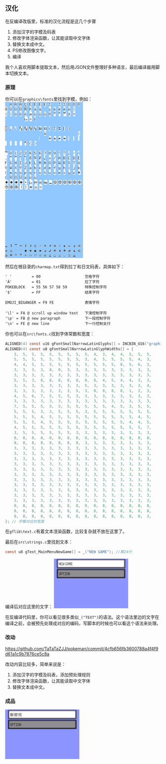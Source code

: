 ## 汉化

在反编译改版里，标准的汉化流程是这几个步骤
1. 添加汉字的字模及码表
2. 修改字体渲染函数，让其能读取中文字体
3. 替换文本成中文。
4. PS修改图像文字。
5. 编译

<Tip>我个人喜欢用脚本提取文本，然后用JSON文件整理好多种语言，最后编译器用脚本切换文本。</Tip>

### 原理
你可以在`graphics\fonts`里找到字模，例如：
<img src="../../assets/latin_normal.png" style="width:50%;" />


然后在根目录的`charmap.txt`得到拉丁和日文码表，具体如下：
```txt
' '         = 00                    空格字符
'À'         = 01                    拉丁字符
POKEBLOCK   = 55 56 57 58 59        特殊控制字符
'$'         = FF                    结束字符

EMOJI_BIGANGER = F9 FE              表情字符

'\l' = FA @ scroll up window text   下滑控制字符
'\p' = FB @ new paragraph           下一段控制字符
'\n' = FE @ new line                下一行控制支付

```

你也可以在`src\fonts.c`找到字体常数和宽度：
```c
ALIGNED(4) const u16 gFontSmallNarrowLatinGlyphs[] = INCBIN_U16("graphics/fonts/small_narrow.latfont"); // 预处理过的字模二进制文件
ALIGNED(4) const u8 gFontSmallNarrowLatinGlyphWidths[] = {
    3,  5,  5,  5,  5,  5,  5,  5,  5,  4,  3,  4,  4,  5,  5,  5,
    5,  5,  5,  5,  5,  5,  5,  5,  3,  4,  5,  5,  5,  5,  4,  3,
    4,  4,  5,  5,  5,  5,  5,  5,  5,  5,  5,  5,  8,  5,  6,  3,
    3,  3,  3,  3,  8,  0,  3,  3,  3,  3,  3,  3,  3,  3,  3,  3,
    3,  3,  3,  3,  3,  3,  3,  3,  3,  3,  3,  3,  3,  3,  3,  3,
    5,  5,  3,  8,  8,  8,  8,  8,  8,  8,  4,  5,  4,  4,  3,  3,
    3,  3,  3,  3,  3,  3,  3,  3,  5,  3,  3,  3,  3,  3,  3,  4,
    3,  3,  3,  3,  3,  3,  3,  5,  3,  8,  8,  8,  8,  1,  2,  3,
    4,  5,  6,  7,  5,  5,  5,  3,  3,  3,  3,  3,  3,  3,  3,  3,
    3,  3,  3,  3,  3,  3,  3,  3,  3,  3,  3,  3,  3,  3,  3,  3,
    7,  5,  5,  5,  5,  5,  5,  5,  5,  5,  5,  4,  5,  3,  5,  5,
    5,  5,  5,  3,  3,  5,  5,  5,  3,  5,  5,  5,  5,  5,  5,  5,
    5,  5,  5,  4,  5,  5,  5,  5,  5,  5,  5,  5,  5,  5,  4,  5,
    5,  5,  5,  4,  5,  5,  5,  5,  5,  5,  5,  5,  5,  4,  4,  5,
    4,  5,  5,  5,  5,  5,  5,  5,  5,  5,  5,  5,  5,  5,  5,  7,
    3,  5,  5,  5,  5,  5,  5,  3,  3,  3,  3,  3,  3,  3,  3,  3,
    8,  8,  8,  8,  8,  8,  8,  8,  8,  8,  8,  8,  8,  8,  8,  8,
    8,  8,  8,  8,  8,  8,  8,  8,  3,  3,  3,  3,  3,  3,  3,  3,
    3,  3,  3,  3,  3,  3,  3,  3,  3,  3,  3,  3,  3,  3,  3,  3,
    3,  3,  3,  3,  3,  3,  3,  3,  3,  3,  3,  3,  3,  3,  3,  3,
    3,  3,  3,  3,  3,  3,  3,  3,  3,  3,  3,  3,  3,  3,  3,  3,
    3,  3,  3,  3,  3,  3,  3,  3,  3,  3,  3,  3,  3,  3,  3,  3,
    3,  3,  3,  3,  3,  3,  3,  3,  3,  3,  3,  3,  3,  3,  3,  3,
    3,  3,  3,  3,  3,  3,  3,  3,  3,  3,  3,  3,  3,  3,  3,  3,
    3,  3,  3,  3,  3,  3,  3,  3,  3,  3,  3,  3,  3,  3,  3,  3,
    3,  3,  3,  3,  3,  3,  3,  3,  3,  3,  3,  3,  3,  3,  3,  3,
    3,  3,  3,  3,  3,  3,  3,  3,  3,  3,  3,  3,  3,  3,  3,  3,
    3,  3,  3,  3,  3,  3,  3,  3,  3,  3,  3,  3,  3,  3,  3,  3,
    3,  3,  3,  3,  3,  3,  3,  3,  3,  3,  3,  3,  3,  3,  3,  3,
    8,  8,  8,  8,  8,  8,  8,  8,  8,  8,  8,  8,  8,  8,  8,  8,
    8,  8,  8,  8,  8,  8,  8,  8,  8,  8,  8,  8,  8,  8,  8,  8,
    8,  8,  8,  8,  8,  8,  8,  8,  8,  8,  8,  8,  8,  8,  8,  3,
}; // 字模对应的宽度
```

在`gflib\text.c`有着文本渲染函数，比较复杂就不放在这里了。


最后在`src\strings.c`里找到文本：
```c
const u8 gText_MainMenuNewGame[] = _("NEW GAME"); //第24行
```

编译后对应这里的文字：
![newgame](../../assets/newgame.png)

<Tip>在反编译代码里，你可以看见很多类似`_("TEXT")`的语法。这个语法里边的文字在编译之前，会被预先处理成对应的编码，写脚本的时候也可以看这个语法来处理。</Tip>

### 改动
https://github.com/TaTaTaZJJ/pokeman/commit/4cfb656fb3600788a4f4f9d61a1c9b7876ce5c8a

改动内容比较多，简单来说是：
1. 添加汉字的字模及码表，添加预处理规则
2. 修改字体渲染函数，让其能读取中文字体
3. 替换文本成中文。
   
### 成品
![newgamecn](../../assets/newgamecn.png)
